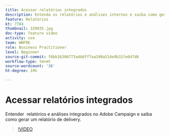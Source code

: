 ```yaml
---
title: Acessar relatórios integrados
description: Entenda os relatórios e análises internos e saiba como gerar um relatório de delivery.
feature: Relatórios
kt: 7784
thumbnail: 329935.jpg
doc-type: feature video
activity: use
team: WWFRE
role: Business Practitioner
level: Beginner
source-git-commit: f6bb16306773a4b6ff7aa390a514e9b31fe047d6
workflow-type: tm+mt
source-wordcount: '36'
ht-degree: 19%

---
```



# Acessar relatórios integrados

Entender  relatórios e análises integrados no Adobe Campaign e saiba como gerar um relatório de delivery.

>[!VIDEO](https://video.tv.adobe.com/v/329935?quality=12)
